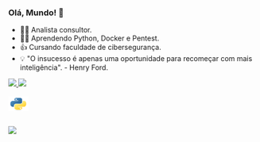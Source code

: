 ### Olá, Mundo! 👋
- 👨‍💻 Analista consultor.
- 🙇‍♂️ Aprendendo Python, Docker e Pentest.
- 👍 Cursando faculdade de cibersegurança.
- 💡  "O insucesso é apenas uma oportunidade para recomeçar com mais inteligência". - Henry Ford.

<div>
  <a href="https://github.com/WallacyGomes">
  <img height="180em" src="https://github-readme-stats.vercel.app/api?username=WallacyGomes&show_icons=true&theme=dark&include_all_commits=true&count_private=true"/>
  <img height="180em" src="https://github-readme-stats.vercel.app/api/top-langs/?username=WallacyGomes&layout=compact&langs_count=16&theme=dark"/>
</div>

<div style="display: inline_block"><br>
  <img align="center" alt="Rafa-Python" height="30" width="40" src="https://raw.githubusercontent.com/devicons/devicon/master/icons/python/python-original.svg">
</div>

##

<div>
  <a href="https://www.linkedin.com/in/wallacy-gomes-63342b204" target="_blank"><img src="https://img.shields.io/badge/LinkedIn-0077B5?style=for-the-badge&logo=linkedin&logoColor=white" target="_blank"></a>
</div>


